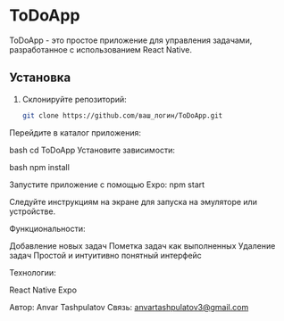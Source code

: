 # ToDoApp

ToDoApp - это простое приложение для управления задачами, разработанное с использованием React Native.

## Установка

1. Склонируйте репозиторий:

   ```bash
   git clone https://github.com/ваш_логин/ToDoApp.git

Перейдите в каталог приложения:

bash
cd ToDoApp
Установите зависимости:

bash
npm install

Запустите приложение с помощью Expo:
npm start

Следуйте инструкциям на экране для запуска на эмуляторе или устройстве.

Функциональности:

Добавление новых задач
Пометка задач как выполненных
Удаление задач
Простой и интуитивно понятный интерфейс

Технологии:

React Native
Expo


Автор:
Anvar Tashpulatov
Связь: anvartashpulatov3@gmail.com
